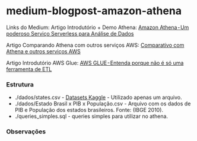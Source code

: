 # medium-blogpost-amazon-athena

Links do Medium:
Artigo Introdutório + Demo Athena: [Amazon Athena - Um poderoso Serviço Serverless para Análise de Dados](https://andresaviana.medium.com/aws-s3-muito-mais-que-um-simples-servi%C3%A7o-de-armazenamento-de-dados-acd149392b07)

Artigo Comparando Athena com outros serviços AWS: [Comparativo com Athena e outros serviços AWS](https://andresaviana.medium.com/comparativo-com-athena-e-outros-servi%C3%A7os-aws-c1d8b964c38d)

Artigo Introdutório AWS Glue: [AWS GLUE - Entenda porque não é só uma ferramenta de ETL](https://andresaviana.medium.com/aws-glue-entenda-porque-n%C3%A3o-%C3%A9-s%C3%B3-uma-ferramenta-de-etl-6e0183b9477f)


### Estrutura

- ./dados/states.csv - [Datasets Kaggle](https://www.kaggle.com/thiagobodruk/brazilianstates) - Utilizado apenas um arquivo.
- ./dados/Estado Brasil x PIB x População.csv - Arquivo com os dados de PIB e População dos estados brasileiros. Fonte: (IBGE 2010).
- ./queries_simples.sql - queries simples para utilizar no athena.


### Observações